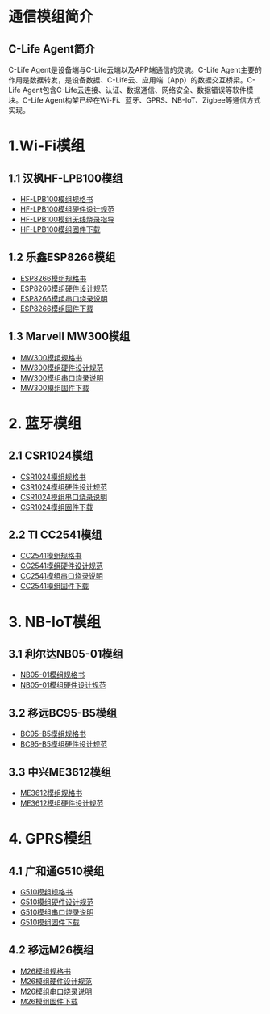 

# 通信模组简介
## C-Life Agent简介

C-Life Agent是设备端与C-Life云端以及APP端通信的灵魂。C-Life Agent主要的作用是数据转发，是设备数据、C-Life云、应用端（App）的数据交互桥梁。C-Life Agent包含C-Life云连接、认证、数据通信、网络安全、数据错误等软件模块。C-Life Agent构架已经在Wi-Fi、蓝牙、GPRS、NB-IoT、Zigbee等通信方式实现。 



# 1.Wi-Fi模组
## 1.1 汉枫HF-LPB100模组
* [HF-LPB100模组规格书]()
* [HF-LPB100模组硬件设计规范](./HF-LPB100_hardware_Design_Spec.html)
* [HF-LPB100模组无线烧录指导](./HF-LPB100_Wireless_download_Spec.html)
* [HF-LPB100模组固件下载]()

## 1.2 乐鑫ESP8266模组
* [ESP8266模组规格书]()
* [ESP8266模组硬件设计规范](./ESP8266_hardware_Design_Spec.html)
* [ESP8266模组串口烧录说明](./ESP8266_uart_download_Spec.html)
* [ESP8266模组固件下载]()
## 1.3 Marvell MW300模组
* [MW300模组规格书]()
* [MW300模组硬件设计规范](./HET-MW300_hardware_Design_Spec.html)
* [MW300模组串口烧录说明](./HET-MW300_uart_download_Spec.html)
* [MW300模组固件下载]()



# 2. 蓝牙模组
## 2.1 CSR1024模组
* [CSR1024模组规格书]()
* [CSR1024模组硬件设计规范](./CSR1024_hardware_Design_Spec.html)
* [CSR1024模组串口烧录说明](./CSR1024_uart_download_Spec.html)
* [CSR1024模组固件下载]()
## 2.2 TI CC2541模组
* [CC2541模组规格书]()
* [CC2541模组硬件设计规范](./TI2541_hardware_Design_Spec.html)
* [CC2541模组串口烧录说明](./TI2541_uart_download_Spec.html)
* [CC2541模组固件下载]()

# 3. NB-IoT模组
## 3.1 利尔达NB05-01模组
* [NB05-01模组规格书]()
* [NB05-01模组硬件设计规范](./source/zh-cn/device/module/)
## 3.2 移远BC95-B5模组
* [BC95-B5模组规格书](./source/zh-cn/device/module/)
* [BC95-B5模组硬件设计规范](./source/zh-cn/device/module/)
## 3.3 中兴ME3612模组
* [ME3612模组规格书](./source/zh-cn/device/module/)
* [ME3612模组硬件设计规范](./source/zh-cn/device/module/)

# 4. GPRS模组
## 4.1 广和通G510模组
* [G510模组规格书]()
* [G510模组硬件设计规范](./source/zh-cn/device/module/)
* [G510模组串口烧录说明](./G510_uart_download_Spec.html)
* [G510模组固件下载]()
## 4.2 移远M26模组
* [M26模组规格书]()
* [M26模组硬件设计规范](./source/zh-cn/device/module/)
* [M26模组串口烧录说明](./M26_uart_download_Spec.html)
* [M26模组固件下载]()
